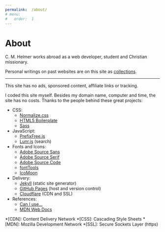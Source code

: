 ```yaml
---
permalink:	/about/
# menu:
#   order:	1
---
```


# About

C. M. Helmer works abroad as a web developer, student and Christian missionary.

Personal writings on past websites are on this site as <a href="#browse">collections</a>.

----

This site has no ads, sponsored content, affiliate links or tracking.

I coded this site myself. Besides my domain name, computer and time, the site has no costs. Thanks to the people behind these great projects:

- CSS:
	- [Normalize.css](http://necolas.github.io/normalize.css/)
	- [HTML5 Boilerplate](https://html5boilerplate.com)
	- [Sass](http://sass-lang.com)
- JavaScript:
	- [PrefixFree.js](https://leaverou.github.io/prefixfree/)
	- [Lunr.js](https://lunrjs.com) (search)
- Fonts and Icons:
	- [Adobe Source Sans](https://adobe-fonts.github.io/source-sans-pro/)
	- [Adobe Source Serif](https://adobe-fonts.github.io/source-serif-pro/)
	- [Adobe Source Code](https://adobe-fonts.github.io/source-code-pro/)
	- [fontTools](https://github.com/fonttools/fonttools)
	- [IcoMoon](https://icomoon.io)
- Delivery:
	- [Jekyll](https://jekyllrb.com) (static site generator)
	- [GitHub Pages](https://pages.github.com) (host and version control)
	- [Cloudflare](https://www.cloudflare.com) (CDN and SSL)
- References:
	- [Can I use…](https://caniuse.com)
	- [MDN Web Docs](https://developer.mozilla.org/en-US/)

*[CDN]: Content Delivery Network
*[CSS]: Cascading Style Sheets
*[MDN]: Mozilla Development Network
*[SSL]: Secure Sockets Layer (https)
